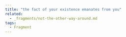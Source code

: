 ```yaml
---
title: "the fact of your existence emanates from you"
related:
  - _fragments/not-the-other-way-around.md
tags:
  - Fragment
---
```

